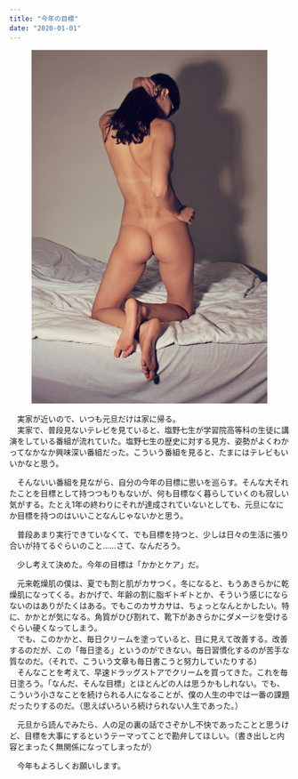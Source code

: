 ```yaml
---
title: "今年の目標"
date: "2020-01-01"
---
```


<figure>

![](assets/n4a487227f9fb_df507eaceaf48cf83c5a6e0194259ba2.jpeg)

</figure>

　実家が近いので、いつも元旦だけは家に帰る。  
　実家で、普段見ないテレビを見ていると、塩野七生が学習院高等科の生徒に講演をしている番組が流れていた。塩野七生の歴史に対する見方、姿勢がよくわかってなかなか興味深い番組だった。こういう番組を見ると、たまにはテレビもいいかなと思う。

　そんないい番組を見ながら、自分の今年の目標に思いを巡らす。そんな大それたことを目標として持つつもりもないが、何も目標なく暮らしていくのも寂しい気がする。たとえ1年の終わりにそれが達成されていないとしても、元旦になにか目標を持つのはいいことなんじゃないかと思う。

　普段あまり実行できていなくて、でも目標を持つと、少しは日々の生活に張り合いが持てるぐらいのこと……さて、なんだろう。

　少し考えて決めた。今年の目標は「かかとケア」だ。

　元来乾燥肌の僕は、夏でも割と肌がカサつく。冬になると、もうあきらかに乾燥肌になってくる。おかげで、年齢の割に脂ギトギトとか、そういう感じにならないのはありがたくはある。でもこのカサカサは、ちょっとなんとかしたい。特に、かかとが気になる。角質がひび割れて、靴下があきらかにダメージを受けるぐらい硬くなってしまう。  
　でも、このかかと、毎日クリームを塗っていると、目に見えて改善する。改善するのだが、この「毎日塗る」というのができない。毎日習慣化するのが苦手な質なのだ。（それで、こういう文章も毎日書こうと努力していたりする）  
　そんなことを考えて、早速ドラッグストアでクリームを買ってきた。これを毎日塗ろう。「なんだ、そんな目標」とほとんどの人は思うかもしれない。でも、こういう小さなことを続けられる人になることが、僕の人生の中では一番の課題だったりするのだ。（思えばいろいろ続けられない人生であった。）

　元旦から読んでみたら、人の足の裏の話でさぞかし不快であったことと思うけど、目標を大事にするというテーマってことで勘弁してほしい。（書き出しと内容とまったく無関係になってしまったが）

　今年もよろしくお願いします。
